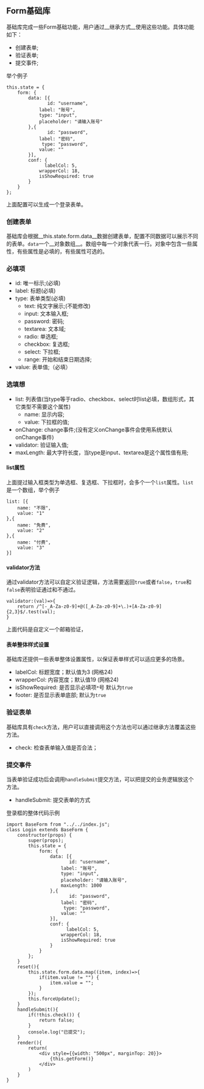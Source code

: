 ## Form基础库
基础库完成一些Form基础功能，用户通过__继承方式__使用这些功能。具体功能如下：
* 创建表单;    
* 验证表单;
* 提交事件;

举个例子
```
this.state = {
    form: {
        data: [{
               id: "username",
            label: "账号",
            type: "input",
            placeholder: "请输入账号"
        },{
               id: "password",
            label: "密码",
             type: "password",
            value: ""
        }],
        conf: {
              labelCol: 5,
            wrapperCol: 18,
            isShowRequired: true
        }
    }
};

```
上面配置可以生成一个登录表单。


### 创建表单
基础库会根据__this.state.form.data__数据创建表单，配置不同数据可以展示不同的表单。`data`一个__对象数组__。数组中每一个对象代表一行。对象中包含一些属性，有些属性是必填的，有些属性可选的。

### 必填项
* id: 唯一标示;(必填)
* label: 标题(必填)
* type: 表单类型(必填)
    * text: 纯文字展示;(不能修改)
    * input: 文本输入框;
    * password: 密码;
    * textarea: 文本域;
    * radio: 单选框;
    * checkbox: 复选框;
    * select: 下拉框;
    * range: 开始和结束日期选择;
* value: 表单值;（必填）

### 选填想
* list: 列表值(当type等于radio、checkbox、select时list必填，数组形式，其它类型不需要这个属性)
    * name: 显示内容;
    * value: 下拉框的值;
* onChange: change事件;(没有定义onChange事件会使用系统默认onChange事件)
* validator: 验证输入值;
* maxLength: 最大字符长度，当type是input、textarea是这个属性值有用;

#### list属性
上面提过输入框类型为单选框、复选框、下拉框时，会多个一个`list`属性。`list`是一个数组，举个例子
```
list: [{
    name: "不限",
    value: "1"
},{
    name: "免费",
    value: "2"
},{
    name: "付费",
    value: "3"
}]
```

#### validator方法
通过validator方法可以自定义验证逻辑，方法需要返回`true`或者`false`，`true`和`false`表明验证通过和不通过。

```
validator:(val)=>{
    return /^[-_A-Za-z0-9]+@([_A-Za-z0-9]+\.)+[A-Za-z0-9]{2,3}$/.test(val); 
}
```
上面代码是自定义一个邮箱验证，

#### 表单整体样式设置
基础库还提供一些表单整体设置属性，以保证表单样式可以适应更多的场景。

* labelCol: 标题宽度；默认值为3 (网格24)
* wrapperCol: 内容宽度；默认值19 (网格24)
* isShowRequired: 是否显示必填项`*`号 默认为`true`
* footer: 是否显示表单底部;  默认为`true`


### 验证表单
基础库具有`check`方法，用户可以直接调用这个方法也可以通过继承方法覆盖这些方法。

* check: 检查表单输入值是否合法；

### 提交事件
当表单验证成功后会调用`handleSubmit`提交方法，可以把提交的业务逻辑放这个方法。

* handleSubmit: 提交表单的方式


登录框的整体代码示例
```
import BaseForm from "../../index.js";
class Login extends BaseForm {
    constructor(props) {
        super(props);
        this.state = {
            form: {
                data: [{
                       id: "username",
                    label: "账号",
                    type: "input",
                    placeholder: "请输入账号",
                    maxLength: 1000
                },{
                       id: "password",
                    label: "密码",
                     type: "password",
                    value: ""
                }],
                conf: {
                      labelCol: 5,
                    wrapperCol: 18,
                    isShowRequired: true
                }
            }
        };
    }
    reset(){        
        this.state.form.data.map((item, index)=>{
            if(item.value != "") {
                item.value = "";
            }
        });
        this.forceUpdate();
    }
    handleSubmit(){
        if(!this.check()) {
            return false;
        }
        console.log("已提交");
    }
    render(){
        return(
            <div style={{width: "500px", marginTop: 20}}>
                {this.getForm()}
            </div>
        )
    }
}
```


